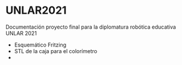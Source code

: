 # UNLAR2021
Documentación proyecto final para la diplomatura robótica educativa UNLAR 2021

- Esquemático Fritzing
- STL de la caja para el colorímetro
- 
